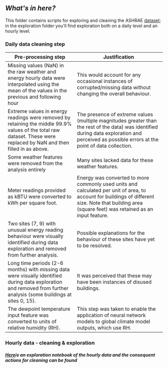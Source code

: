 ## _What's in here?_

This folder contains scripts for exploring and cleaning the ASHRAE [dataset](https://www.kaggle.com/c/ashrae-energy-prediction/data);</br> 
in the exploration folder you'll find exploration both on a daily level and an hourly level. 
                                                                                            

### Daily data cleaning step
| Pre-processing step                                                                                                                                                             | Justification      
|---|---|
| Missing values (NaN) in the raw weather and energy hourly data were interpolated using the mean of the values in the previous and following hour| This would account for any occasional instances of corrupted/missing data without changing the overall behaviour.                                         |
| Extreme values in energy readings were removed by retaining the middle 99.9% values of the total raw dataset. These were replaced by NaN and then filled in as above.                                                                                               | The presence of extreme values (multiple magnitudes greater than the rest of the data) was identified during data exploration and perceived as possible errors at the point of data collection.
| Some weather features were removed from the analysis entirely | Many sites lacked data for these weather features. 
| Meter readings provided as kBTU were converted to kWh per square foot.                                 | Energy was converted to more commonly used units and calculated per unit of area, to account for buildings of different size. Note that building area (square feet) was retained as an input feature.               
| Two sites (7, 9) with unusual energy reading behaviour were visually identified during data exploration and removed from further analysis.                                                                                               | Possible explanations for the behaviour of these sites have yet to be resolved.          
| Long time periods (2-6 months) with missing data were visually identified during data exploration and removed from further analysis (some buildings at sites 0, 15).                                                                                              | It was perceived that these may have been instances of disused buildings.                 |
| The dewpoint temperature input feature was converted to units of relative humidity (RH).                                                                                            | This step was taken to enable the application of neural network models to global climate model outputs, which use RH.|   

### Hourly data  - cleaning & exploration

##### [Here](https://github.com/michellewl/building_resilience/blob/michelle/branch2/data/ashrae/exploration/notebooks/Exploration_ASHRAE.ipynb)is an exploration notebook of the hourly data and the consequent actions for cleaning can be found 

